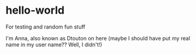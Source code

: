 # hello-world
For testing and random fun stuff

I'm Anna, also known as Dtouton on here (maybe I should have put my real name in my user name?? Well, I didn't!)
